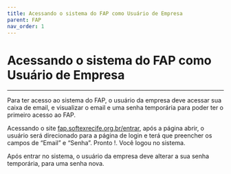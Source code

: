 ```yaml
---
title: Acessando o sistema do FAP como Usuário de Empresa
parent: FAP
nav_order: 1
---
```


# Acessando o sistema do FAP como Usuário de Empresa
---

Para ter acesso ao sistema do FAP, o usuário da empresa deve acessar sua caixa de email, e visualizar o email e uma senha temporária para poder ter o primeiro acesso ao FAP. 

Acessando o site [fap.softexrecife.org.br/entrar](http://fap.softexrecife.org.br/entrar), após a página abrir, o usuário será direcionado para a página de login e terá que preencher os campos de “Email” e “Senha”. Pronto !. Você logou no sistema.

Após entrar no sistema, o usuário da empresa deve alterar a sua senha temporária, para uma senha nova.
